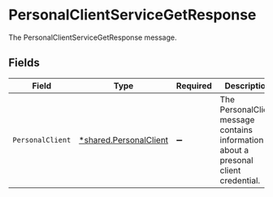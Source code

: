 # PersonalClientServiceGetResponse

The PersonalClientServiceGetResponse message.


## Fields

| Field                                                                               | Type                                                                                | Required                                                                            | Description                                                                         |
| ----------------------------------------------------------------------------------- | ----------------------------------------------------------------------------------- | ----------------------------------------------------------------------------------- | ----------------------------------------------------------------------------------- |
| `PersonalClient`                                                                    | [*shared.PersonalClient](../../../pkg/models/shared/personalclient.md)              | :heavy_minus_sign:                                                                  | The PersonalClient message contains information about a presonal client credential. |